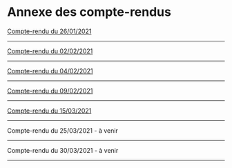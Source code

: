 # Annexe des compte-rendus

[Compte-rendu du 26/01/2021](https://github.com/Inebhis/PSSI-argumentons/blob/main/compte-rendus/1.md)

<hr>

[Compte-rendu du 02/02/2021](https://github.com/Inebhis/PSSI-argumentons/blob/main/compte-rendus/2.md)

<hr>

[Compte-rendu du 04/02/2021](https://github.com/Inebhis/PSSI-argumentons/blob/main/compte-rendus/3.md)

<hr>

[Compte-rendu du 09/02/2021](https://github.com/Inebhis/PSSI-argumentons/blob/main/compte-rendus/4.md)

<hr>

[Compte-rendu du 15/03/2021](https://github.com/Inebhis/PSSI-argumentons/blob/main/compte-rendus/5.md)

<hr>

Compte-rendu du 25/03/2021 - à venir

<hr>

Compte-rendu du 30/03/2021 - à venir

<hr>
